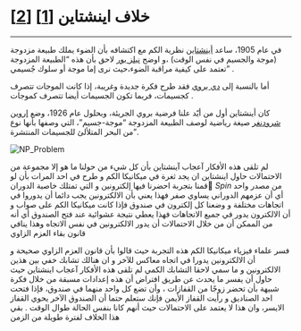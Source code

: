 # خلاف اينشتاين [[1]](https://www.aljazeera.net/midan/miscellaneous/science/2022/10/5/%D9%86%D9%88%D8%A8%D9%84-%D9%84%D9%84%D9%81%D9%8A%D8%B2%D9%8A%D8%A7%D8%A1-2022-%D9%83%D9%8A%D9%81-%D8%A3%D8%AB%D8%A8%D8%AA-%D8%A7%D9%84%D9%81%D9%8A%D8%B2%D9%8A%D8%A7%D8%A6%D9%8A%D9%88%D9%86) [[2]](https://www.ibelieveinsci.com/%D8%A7%D9%84%D8%AC%D8%AF%D8%A7%D9%84-%D8%A8%D9%8A%D9%86-%D9%86%D9%8A%D9%84%D8%B2-%D8%A8%D9%88%D8%B1-%D9%88%D8%A3%D9%8A%D9%86%D8%B4%D8%AA%D8%A7%D9%8A%D9%86-%D8%AD%D9%88%D9%84-%D8%A7%D9%84%D8%AA%D8%B4/)
---

في عام 1905، ساعد [أينشتاين](https://en.wikipedia.org/wiki/Albert_Einstein) نظرية الكم مع اكتشافه  بأن الضوء يملك طبيعة مزدوجة  (موجة والجسيم في نفس الوقت) ،و اوضح [نيلز بور](https://ar.wikipedia.org/wiki/%D9%86%D9%8A%D9%84%D8%B2_%D8%A8%D9%88%D8%B1) لاحق بأن هذه “الطبيعة المزدوجة ”تعتمد على كيفية مراقبة الضوء،حيث نرى إما موجة أو سلوك جُسيمي .


أما بالنسبة إلى [دي بروي](https://ar.wikipedia.org/wiki/%D9%84%D9%88%D9%8A%D8%B3_%D8%AF%D9%8A_%D8%A8%D8%B1%D9%88%D9%8A) فقد طرح فكرة جديدة وغريبة، إذا كانت الموجات تتصرف كجسيمات، فربما تكون الجسيمات أيضا تتصرف كموجات .

كان أينشتاين أول من أيّد علنا فرضية بروي الجريئة، وبحلول عام 1926، وضع [إروين شرودنغر](https://ar.wikipedia.org/wiki/%D8%A5%D8%B1%D9%81%D9%8A%D9%86_%D8%B4%D8%B1%D9%88%D8%AF%D9%86%D8%BA%D8%B1) صيغة رياضية لوصف الطبيعة المزدوجة “موجة-جسيم”، التي وصفها بأنها نوع من البحر المتلألئ للجسيمات المنتشرة”.

![NP_Problem](~/images/schrodinger_vs_einstein.png)


لم تلقى هذه الأفكار آعجاب آينشتاين بأن كل شيء من حولنا ما هو إلا مجموعة من الاحتمالات 
حاول اينشتاين ان يجد ثغرة في ميكانيكا الكم و طرح في احد المرات بأن لو قمنا بتجربة احضرنا فيها إلكترونين و التي تمتلك خاصية الدوران $ٍSpin$ من مصدر واحد أي أن عزمهم الدوراني يساوي صفر فهذا يعني بأن الالكترونين يجب دائما أن يدوروا في اتجاهات مختلفة و وضعنا كل إلكترون في صندوق فإذا كانت ميكانيكا الكم على صواب و أن الالكترون يدور في جميع الاتجاهات فهذا يعطي نتيجة عشوائية عند فتح الصندوق أي أنه من الممكن أن من خلال الاحتمالات أن يدور الالكترونين في نفس الاتجاه وهذا ينافي قانون بقاء العزم الزاوي  

فسر علماء فيزياء ميكانيكا الكم  هذه التجربة حيث قالوا بأن قانون العزم الزاوي صحيحة و أن الالكترونين يدورا في اتجاه معاكس للآخر و ان هنالك تشابك خفي بين هذين الالكترونين و ما سمي لاحقا التشابك الكمي 
لم تلقى هذه الأفكار آعجاب اينشتاين حيث حاول أن يفسر ما يحدث عن طريق افتراض أن هذه إعدادات مسبقة من خلال فكرة شبيهة بأن تحضر زوجًا من القفازات ،  وأن تضع كل واحد منهما في صندوق، فإذا فتحت احد الصناديق و رأيت القفاز الأيمن فإنك ستعلم حتما أن الصندوق الآخر يحوي القفاز الايسر، وان هذا لا يعتمد على الاحتمالات حيث أنهم كانا بنفس الحالة طوال الوقت .
بقي هذا الخلاف لفترة طويلة من الزمن 


